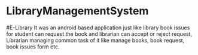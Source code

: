 # LibraryManagementSystem
#E-Library
It was an android based application just like library book issues for student can request the book and librarian can accept or reject request, Librarian managing common task of it like manage books, book request, book issues form etc.
